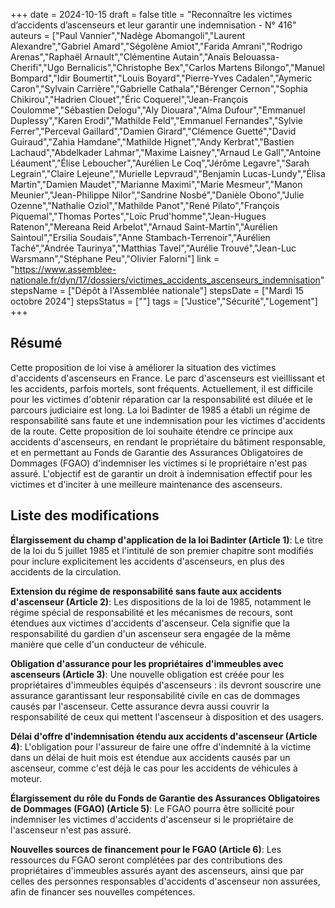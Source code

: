 +++
date = 2024-10-15
draft = false
title = "Reconnaître les victimes d’accidents d’ascenseurs et leur garantir une indemnisation - N° 416"
auteurs = ["Paul Vannier","Nadège Abomangoli","Laurent Alexandre","Gabriel Amard","Ségolène Amiot","Farida Amrani","Rodrigo Arenas","Raphaël Arnault","Clémentine Autain","Anaïs Belouassa-Cherifi","Ugo Bernalicis","Christophe Bex","Carlos Martens Bilongo","Manuel Bompard","Idir Boumertit","Louis Boyard","Pierre-Yves Cadalen","Aymeric Caron","Sylvain Carrière","Gabrielle Cathala","Bérenger Cernon","Sophia Chikirou","Hadrien Clouet","Éric Coquerel","Jean-François Coulomme","Sébastien Delogu","Aly Diouara","Alma Dufour","Emmanuel Duplessy","Karen Erodi","Mathilde Feld","Emmanuel Fernandes","Sylvie Ferrer","Perceval Gaillard","Damien Girard","Clémence Guetté","David Guiraud","Zahia Hamdane","Mathilde Hignet","Andy Kerbrat","Bastien Lachaud","Abdelkader Lahmar","Maxime Laisney","Arnaud Le Gall","Antoine Léaument","Élise Leboucher","Aurélien Le Coq","Jérôme Legavre","Sarah Legrain","Claire Lejeune","Murielle Lepvraud","Benjamin Lucas-Lundy","Élisa Martin","Damien Maudet","Marianne Maximi","Marie Mesmeur","Manon Meunier","Jean-Philippe Nilor","Sandrine Nosbé","Danièle Obono","Julie Ozenne","Nathalie Oziol","Mathilde Panot","René Pilato","François Piquemal","Thomas Portes","Loïc Prud'homme","Jean-Hugues Ratenon","Mereana Reid Arbelot","Arnaud Saint-Martin","Aurélien Saintoul","Ersilia Soudais","Anne Stambach-Terrenoir","Aurélien Taché","Andrée Taurinya","Matthias Tavel","Aurélie Trouvé","Jean-Luc Warsmann","Stéphane Peu","Olivier Falorni"]
link = "https://www.assemblee-nationale.fr/dyn/17/dossiers/victimes_accidents_ascenseurs_indemnisation"
stepsName = ["Dépôt à l'Assemblée nationale"]
stepsDate = ["Mardi 15 octobre 2024"]
stepsStatus = [""]
tags = ["Justice","Sécurité","Logement"]
+++

## Résumé

Cette proposition de loi vise à améliorer la situation des victimes d'accidents d'ascenseurs en France. Le parc d'ascenseurs est vieillissant et les accidents, parfois mortels, sont fréquents. Actuellement, il est difficile pour les victimes d'obtenir réparation car la responsabilité est diluée et le parcours judiciaire est long. La loi Badinter de 1985 a établi un régime de responsabilité sans faute et une indemnisation pour les victimes d'accidents de la route. Cette proposition de loi souhaite étendre ce principe aux accidents d'ascenseurs, en rendant le propriétaire du bâtiment responsable, et en permettant au Fonds de Garantie des Assurances Obligatoires de Dommages (FGAO) d'indemniser les victimes si le propriétaire n'est pas assuré. L'objectif est de garantir un droit à indemnisation effectif pour les victimes et d'inciter à une meilleure maintenance des ascenseurs.

## Liste des modifications

**Élargissement du champ d'application de la loi Badinter (Article 1)**: Le titre de la loi du 5 juillet 1985 et l'intitulé de son premier chapitre sont modifiés pour inclure explicitement les accidents d'ascenseurs, en plus des accidents de la circulation.

**Extension du régime de responsabilité sans faute aux accidents d'ascenseur (Article 2)**: Les dispositions de la loi de 1985, notamment le régime spécial de responsabilité et les mécanismes de recours, sont étendues aux victimes d'accidents d'ascenseur. Cela signifie que la responsabilité du gardien d'un ascenseur sera engagée de la même manière que celle d'un conducteur de véhicule.

**Obligation d'assurance pour les propriétaires d'immeubles avec ascenseurs (Article 3)**: Une nouvelle obligation est créée pour les propriétaires d'immeubles équipés d'ascenseurs : ils devront souscrire une assurance garantissant leur responsabilité civile en cas de dommages causés par l'ascenseur. Cette assurance devra aussi couvrir la responsabilité de ceux qui mettent l'ascenseur à disposition et des usagers.

**Délai d'offre d'indemnisation étendu aux accidents d'ascenseur (Article 4)**: L'obligation pour l'assureur de faire une offre d'indemnité à la victime dans un délai de huit mois est étendue aux accidents causés par un ascenseur, comme c'est déjà le cas pour les accidents de véhicules à moteur.

**Élargissement du rôle du Fonds de Garantie des Assurances Obligatoires de Dommages (FGAO) (Article 5)**: Le FGAO pourra être sollicité pour indemniser les victimes d'accidents d'ascenseur si le propriétaire de l'ascenseur n'est pas assuré.

**Nouvelles sources de financement pour le FGAO (Article 6)**: Les ressources du FGAO seront complétées par des contributions des propriétaires d'immeubles assurés ayant des ascenseurs, ainsi que par celles des personnes responsables d'accidents d'ascenseur non assurées, afin de financer ses nouvelles compétences.
